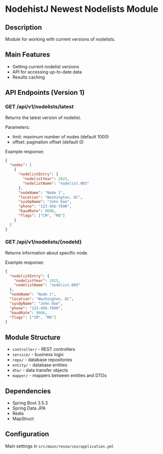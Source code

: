 # NodehistJ Newest Nodelists Module

## Description

Module for working with current versions of nodelists.

## Main Features

- Getting current nodelist versions
- API for accessing up-to-date data
- Results caching

## API Endpoints (Version 1)

### GET /api/v1/nodelists/latest

Returns the latest version of nodelist.

Parameters:

- limit: maximum number of nodes (default 1000)
- offset: pagination offset (default 0)

Example response:

```json
{
  "nodes": [
    {
      "nodelistEntry": {
        "nodelistYear": 2025,
        "nodelistName": "nodelist.003"
      },
      "nodeName": "Node 1",
      "location": "Washington, DC",
      "sysOpName": "John Doe",
      "phone": "123-456-7890",
      "baudRate": 9600,
      "flags": ["CM", "MO"]
    }
  ]
}
```

### GET /api/v1/nodelists/{nodeId}

Returns information about specific node.

Example response:

```json
{
  "nodelistEntry": {
    "nodelistYear": 2025,
    "nodelistName": "nodelist.003"
  },
  "nodeName": "Node 1",
  "location": "Washington, DC",
  "sysOpName": "John Doe",
  "phone": "123-456-7890",
  "baudRate": 9600,
  "flags": ["CM", "MO"]
}
```

## Module Structure

- `controller/` - REST controllers
- `service/` - business logic
- `repo/` - database repositories
- `entity/` - database entities
- `dto/` - data transfer objects
- `mapper/` - mappers between entities and DTOs

## Dependencies

- Spring Boot 3.5.3
- Spring Data JPA
- Redis
- MapStruct

## Configuration

Main settings in `src/main/resources/application.yml`
